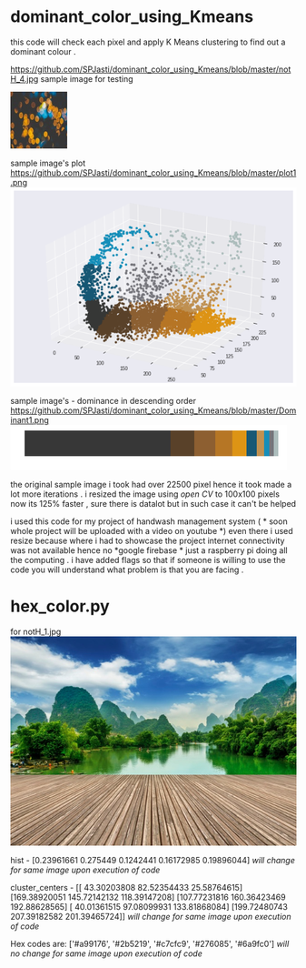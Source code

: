 # dominant_color_using_Kmeans
this code will check each pixel and apply K Means clustering to find out a dominant colour . 

https://github.com/SPJasti/dominant_color_using_Kmeans/blob/master/notH_4.jpg
sample image for testing 

![sample image](https://github.com/SPJasti/dominant_color_using_Kmeans/blob/master/notH_4.jpg)

sample image's plot 
https://github.com/SPJasti/dominant_color_using_Kmeans/blob/master/plot1.png
![sample images's - plot ](https://github.com/SPJasti/dominant_color_using_Kmeans/blob/master/plot1.png)

sample image's - dominance in descending order
https://github.com/SPJasti/dominant_color_using_Kmeans/blob/master/Dominant1.png
![sample image's - dominance in descending order](https://github.com/SPJasti/dominant_color_using_Kmeans/blob/master/Dominant1.png)

the original sample image i took had over 22500 pixel hence it took made a lot more iterations .
i resized the image using *open CV* to 100x100 pixels now its 125% faster , sure there is datalot but in such case it can't be helped 

i used this code for my project of handwash management system ( * soon whole project will be uploaded with a video on youtube *)
even there i used resize because where i had to showcase the project internet connectivity was not available hence no *google firebase *
just a raspberry pi doing all the computing . i have added flags so that if someone is willing to use the code you will understand what 
problem is that you are facing .

# hex_color.py
for notH_1.jpg
![sample image for this code](https://github.com/SPJasti/dominant_color_using_Kmeans/blob/master/notH_1.jpg)

hist - [0.23961661 0.275449   0.1242441  0.16172985 0.19896044]
*will change for same image upon execution of code*

cluster_centers - [[ 43.30203808  82.52354433  25.58764615]
 [169.38920051 145.72142132 118.39147208]
 [107.77231816 160.36423469 192.88628565]
 [ 40.01361515  97.08099931 133.81868084]
 [199.72480743 207.39182582 201.39465724]]
 *will change for same image upon execution of code*

Hex codes are:  ['#a99176', '#2b5219', '#c7cfc9', '#276085', '#6a9fc0']
*will no change for same image upon execution of code*


